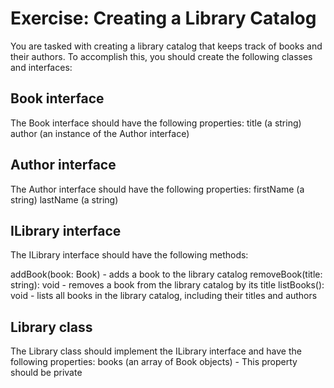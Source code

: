 # Exercise: Creating a Library Catalog

You are tasked with creating a library catalog that keeps track of books and their authors. To accomplish this, you should create the following classes and interfaces:

## Book interface

The Book interface should have the following properties:
title (a string)
author (an instance of the Author interface)

## Author interface

The Author interface should have the following properties:
firstName (a string)
lastName (a string)

## ILibrary interface

The ILibrary interface should have the following methods:

addBook(book: Book) - adds a book to the library catalog
removeBook(title: string): void - removes a book from the library catalog by its title
listBooks(): void - lists all books in the library catalog, including their titles and authors

## Library class

The Library class should implement the ILibrary interface and have the following properties:
books (an array of Book objects) - This property should be private